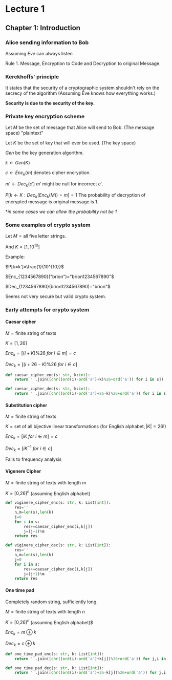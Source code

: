 # Lecture 1

## Chapter 1: Introduction

### Alice sending information to Bob

Assuming _Eve_ can always listen

Rule 1. Message, Encryption to Code and Decryption to original Message.

### Kerckhoffs' principle

It states that the security of a cryptographic system shouldn't rely on the secrecy of the algorithm (Assuming Eve knows how everything works.)

**Security is due to the security of the key.**

### Private key encryption scheme

Let $M$ be the set of message that Alice will send to Bob. (The message space) "plaintext"

Let $K$ be the set of key that will ever be used. (The key space)

$Gen$ be the key generation algorithm.

$k\gets Gen(K)$

$c\gets Enc_k(m)$ denotes cipher encryption.

$m'\gets Dec_k(c')$ $m'$ might be null for incorrect $c'$.

$P[k\gets K:Dec_k(Enc_k(M))=m]=1$ The probability of decryption of encrypted message is original message is 1.

*_in some cases we can allow the probability not be 1_

### Some examples of crypto system

Let $M=\text{all five letter strings}$.

And $K=[1,10^{10}]$

Example:

$P[k=k']=\frac{1}{10^{10}}$

$Enc_{1234567890}("brion")="brion1234567890"$

$Dec_{1234567890}(brion1234567890)="brion"$

Seems not very secure but valid crypto system.

### Early attempts for crypto system

#### Caesar cipher

$M=\text{finite string of texts}$

$K=[1,26]$

$Enc_k=[(i+K)\% 26\ for\ i \in m]=c$

$Dec_k=[(i+26-K)\% 26\ for\ i \in c]$

```python
def caesar_cipher_enc(s: str, k:int):
    return ''.join([chr((ord(i)-ord('a')+k)%26+ord('a')) for i in s])

def caesar_cipher_dec(s: str, k:int):
    return ''.join([chr((ord(i)-ord('a')+26-k)%26+ord('a')) for i in s])
```

#### Substitution cipher

$M=\text{finite string of texts}$

$K=\text{set of all bijective linear transformations (for English alphabet},|K|=26!\text{)}$

$Enc_k=[iK\ for\ i \in m]=c$

$Dec_k=[iK^{-1}\ for\ i \in c]$

Fails to frequency analysis

#### Vigenere Cipher

$M=\text{finite string of texts with length }m$

$K=\text{[0,26]}^n$ (assuming English alphabet)

```python
def viginere_cipher_enc(s: str, k: List[int]):
    res=''
    n,m=len(s),len(k)
    j=0
    for i in s:
        res+=caesar_cipher_enc(i,k[j])
        j=(j+1)%m
    return res

def viginere_cipher_dec(s: str, k: List[int]):
    res=''
    n,m=len(s),len(k)
    j=0
    for i in s:
        res+=caesar_cipher_dec(i,k[j])
        j=(j+1)%m
    return res
```

#### One time pad

Completely random string, sufficiently long.

$M=\text{finite string of texts with length }n$

$K=\text{[0,26]}^n$ (assuming English alphabet)$

$Enc_k=m\oplus k$

$Dec_k=c\oplus k$

```python
def one_time_pad_enc(s: str, k: List[int]):
    return ''.join([chr((ord(i)-ord('a')+k[j])%26+ord('a')) for j,i in enumerate(s)])

def one_time_pad_dec(s: str, k: List[int]):
    return ''.join([chr((ord(i)-ord('a')+26-k[j])%26+ord('a')) for j,i in enumerate(s)])
```
